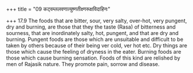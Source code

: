 +++
title = "09 कट्वम्ललवणात्युष्णतीक्ष्णरूक्षविदाहिनः"

+++
17.9 The foods that are bitter, sour, very salty, over-hot, very pungent, dry and burning, are those that they the taste (Rasa) of bitterness and sourness, that are inordinately salty, hot, pungent, and that are dry and burning. Pungent foods are those which are unsuitable and difficult to be taken by others because of their being ver cold, ver hot etc. Dry things are those which cause the feeling of dryness in the eater. Burning foods are those which cause burning sensation. Foods of this kind are relished by men of Rajasik nature. They promote pain,
sorrow and disease.
